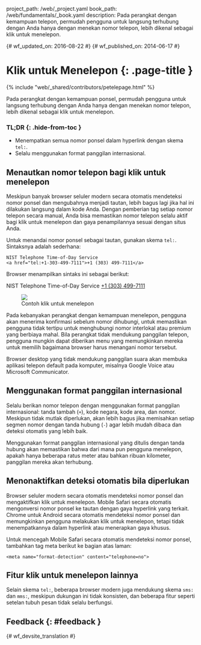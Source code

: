 project_path: /web/_project.yaml book_path: /web/fundamentals/_book.yaml description: Pada perangkat dengan kemampuan telepon, permudah pengguna untuk langsung terhubung dengan Anda hanya dengan menekan nomor telepon, lebih dikenal sebagai klik untuk menelepon.

{# wf_updated_on: 2016-08-22 #} {# wf_published_on: 2014-06-17 #}

# Klik untuk Menelepon {: .page-title }

{% include "web/_shared/contributors/petelepage.html" %}

Pada perangkat dengan kemampuan ponsel, permudah pengguna untuk langsung terhubung dengan Anda hanya dengan menekan nomor telepon, lebih dikenal sebagai klik untuk menelepon.

### TL;DR {: .hide-from-toc }

* Menempatkan semua nomor ponsel dalam hyperlink dengan skema `tel:`.
* Selalu menggunakan format panggilan internasional.

## Menautkan nomor telepon bagi klik untuk menelepon

Meskipun banyak browser seluler modern secara otomatis mendeteksi nomor ponsel dan mengubahnya menjadi tautan, lebih bagus lagi jika hal ini dilakukan langsung dalam kode Anda. Dengan pemberian tag setiap nomor telepon secara manual, Anda bisa memastikan nomor telepon selalu aktif bagi klik untuk menelepon dan gaya penampilannya sesuai dengan situs Anda.

Untuk menandai nomor ponsel sebagai tautan, gunakan skema `tel:`. Sintaksnya adalah sederhana:

    NIST Telephone Time-of-Day Service 
    <a href="tel:+1-303-499-7111">+1 (303) 499-7111</a>
    

Browser menampilkan sintaks ini sebagai berikut:

NIST Telephone Time-of-Day Service [+1 (303) 499-7111](tel:+1-303-499-7111)

<div class="attempt-right">
  <figure>
    <img src="images/click-to-call_framed.jpg" >
    <figcaption>Contoh klik untuk menelepon</figcaption>
  </figure>
</div>

Pada kebanyakan perangkat dengan kemampuan menelepon, pengguna akan menerima konfirmasi sebelum nomor dihubungi, untuk memastikan pengguna tidak tertipu untuk menghubungi nomor interlokal atau premium yang berbiaya mahal. Bila perangkat tidak mendukung panggilan telepon, pengguna mungkin dapat diberikan menu yang memungkinkan mereka untuk memilih bagaimana browser harus menangani nomor tersebut.

Browser desktop yang tidak mendukung panggilan suara akan membuka aplikasi telepon default pada komputer, misalnya Google Voice atau Microsoft Communicator.

## Menggunakan format panggilan internasional

Selalu berikan nomor telepon dengan menggunakan format panggilan internasional: tanda tambah (`+`), kode negara, kode area, dan nomor. Meskipun tidak mutlak diperlukan, akan lebih bagus jika memisahkan setiap segmen nomor dengan tanda hubung (`-`) agar lebih mudah dibaca dan deteksi otomatis yang lebih baik.

Menggunakan format panggilan internasional yang ditulis dengan tanda hubung akan memastikan bahwa dari mana pun pengguna menelepon, apakah hanya beberapa ratus meter atau bahkan ribuan kilometer, panggilan mereka akan terhubung.

## Menonaktifkan deteksi otomatis bila diperlukan

Browser seluler modern secara otomatis mendeteksi nomor ponsel dan mengaktifkan klik untuk menelepon. Mobile Safari secara otomatis mengonversi nomor ponsel ke tautan dengan gaya hyperlink yang terkait. Chrome untuk Android secara otomatis mendeteksi nomor ponsel dan memungkinkan pengguna melakukan klik untuk menelepon, tetapi tidak menempatkannya dalam hyperlink atau menerapkan gaya khusus.

Untuk mencegah Mobile Safari secara otomatis mendeteksi nomor ponsel, tambahkan tag meta berikut ke bagian atas laman:

    <meta name="format-detection" content="telephone=no">
    

## Fitur klik untuk menelepon lainnya

Selain skema `tel:`, beberapa browser modern juga mendukung skema `sms:` dan `mms:`, meskipun dukungan ini tidak konsisten, dan beberapa fitur seperti setelan tubuh pesan tidak selalu berfungsi.

## Feedback {: #feedback }

{# wf_devsite_translation #}